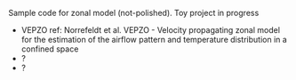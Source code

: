 Sample code for zonal model (not-polished). Toy project in progress

- VEPZO ref: Norrefeldt et al. VEPZO - Velocity propagating zonal model for the estimation of the airflow pattern and temperature distribution in a confined space
- ?
- ?
